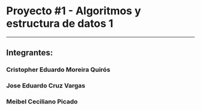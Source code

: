 # Proyecto #1 - Algoritmos y estructura de datos 1
***
## Integrantes:
### Cristopher Eduardo Moreira Quirós
### Jose Eduardo Cruz Vargas
### Meibel Ceciliano Picado
